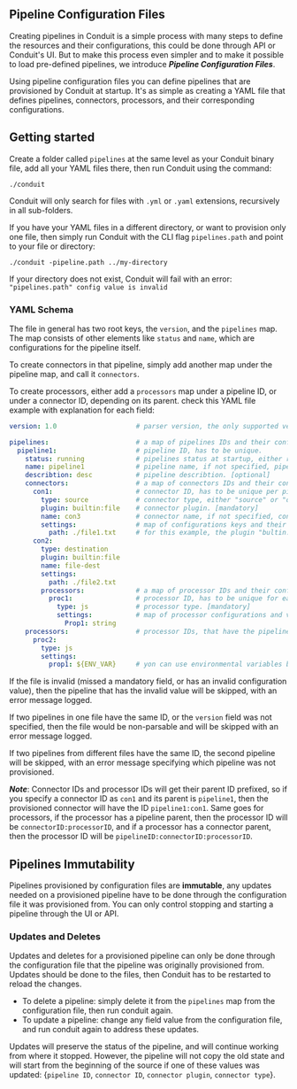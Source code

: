 ## Pipeline Configuration Files
Creating pipelines in Conduit is a simple process with many steps to define the resources and their configurations, this
could be done through API or Conduit's UI. But to make this process even simpler and to make it possible to load 
pre-defined pipelines, we introduce **_Pipeline Configuration Files_**.

Using pipeline configuration files you can define pipelines that are provisioned by Conduit at startup.
It's as simple as creating a YAML file that defines pipelines, connectors, processors, and their corresponding configurations.

## Getting started
Create a folder called `pipelines` at the same level as your Conduit binary file, add all your YAML files 
there, then run Conduit using the command: 
```
./conduit
```
Conduit will only search for files with `.yml` or `.yaml` extensions, recursively in all sub-folders. 

If you have your YAML files in a different directory, or want to provision only one file, then simply run Conduit with 
the CLI flag `pipelines.path` and point to your file or directory:
```
./conduit -pipeline.path ../my-directory
```
If your directory does not exist, Conduit will fail with an error: `"pipelines.path" config value is invalid`

### YAML Schema
The file in general has two root keys, the `version`, and the `pipelines` map. The map consists of other elements like 
`status` and `name`, which are configurations for the pipeline itself.

To create connectors in that pipeline, simply add another map under the pipeline map, and call it `connectors`.

To create processors, either add a `processors` map under a pipeline ID, or under a connector ID, depending on its parent.
check this YAML file example with explanation for each field:

``` yaml
version: 1.0                    # parser version, the only supported version for now is 1.0 [mandatory]

pipelines:                      # a map of pipelines IDs and their configurations.
  pipeline1:                    # pipeline ID, has to be unique.
    status: running             # pipelines status at startup, either running or stopped. [mandatory]
    name: pipeline1             # pipeline name, if not specified, pipeline ID will be used as name. [optional]
    describtion: desc           # pipeline describtion. [optional]
    connectors:                 # a map of connectors IDs and their configurations.
      con1:                     # connector ID, has to be unique per pipeline.
        type: source            # connector type, either "source" or "destination". [mandatory]
        plugin: builtin:file    # connector plugin. [mandatory]
        name: con3              # connector name, if not specified, connector ID will be used as name. [optional]
        settings:               # map of configurations keys and their values.
          path: ./file1.txt     # for this example, the plugin "bultin:file" has only one configuration, which is path.
      con2:
        type: destination
        plugin: builtin:file
        name: file-dest
        settings:
          path: ./file2.txt
        processors:             # a map of processor IDs and their configurations, "con2" is the processor parent.
          proc1:                # processor ID, has to be unique for each parent
            type: js            # processor type. [mandatory]
            settings:           # map of processor configurations and values
              Prop1: string
    processors:                 # processor IDs, that have the pipeline "pipeline1" as a parent.
      proc2: 
        type: js
        settings:
          prop1: ${ENV_VAR}     # yon can use environmental variables by wrapping them in a dollar sign and curly braces ${}.
```

If the file is invalid (missed a mandatory field, or has an invalid configuration value), then the pipeline that has the
invalid value will be skipped, with an error message logged.

If two pipelines in one file have the same ID, or the `version` field was not specified, then the file would be 
non-parsable and will be skipped with an error message logged.

If two pipelines from different files have the same ID, the second pipeline will be skipped, with an error message
specifying which pipeline was not provisioned.

**_Note_**: Connector IDs and processor IDs will get their parent ID prefixed, so if you specify a connector ID as `con1` 
and its parent is `pipeline1`, then the provisioned connector will have the ID `pipeline1:con1`. Same goes for processors, 
if the processor has a pipeline parent, then the processor ID will be `connectorID:processorID`, and if a processor 
has a connector parent, then the processor ID will be `pipelineID:connectorID:processorID`. 

## Pipelines Immutability
Pipelines provisioned by configuration files are **immutable**, any updates needed on a provisioned pipeline have to be 
done through the configuration file it was provisioned from. You can only control stopping and starting a pipeline 
through the UI or API.

### Updates and Deletes
Updates and deletes for a provisioned pipeline can only be done through the configuration file that the pipeline was
originally provisioned from. Updates should be done to the files, then Conduit has to be restarted to reload the changes.

* To delete a pipeline: simply delete it from the `pipelines` map from the configuration file, then run conduit again.
* To update a pipeline: change any field value from the configuration file, and run conduit again to address these updates.
  
Updates will preserve the status of the pipeline, and will continue working from where it stopped. However,
the pipeline will not copy the old state and will start from the beginning of the source if one of these values was updated:
{`pipeline ID`, `connector ID`, `connector plugin`, `connector type`}.


